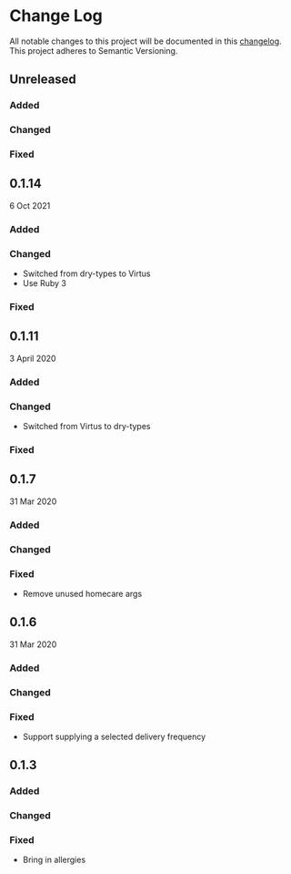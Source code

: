 # Change Log

All notable changes to this project will be documented in
this [changelog](http://keepachangelog.com/en/0.3.0/).
This project adheres to Semantic Versioning.

## Unreleased
### Added
### Changed
### Fixed

## 0.1.14
6 Oct 2021
### Added
### Changed
- Switched from dry-types to Virtus
- Use Ruby 3

### Fixed
## 0.1.11
3 April 2020
### Added
### Changed
- Switched from Virtus to dry-types
### Fixed

## 0.1.7
31 Mar 2020
### Added
### Changed
### Fixed
- Remove unused homecare args

## 0.1.6
31 Mar 2020
### Added
### Changed
### Fixed
- Support supplying a selected delivery frequency

## 0.1.3
### Added
### Changed
### Fixed
- Bring in allergies
